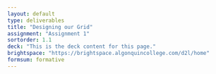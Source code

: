 ```yaml
---
layout: default
type: deliverables
title: "Designing our Grid"
assignment: "Assignment 1"
sortorder: 1.1
deck: "This is the deck content for this page."
brightspace: "https://brightspace.algonquincollege.com/d2l/home"
formsum: formative
---
```

